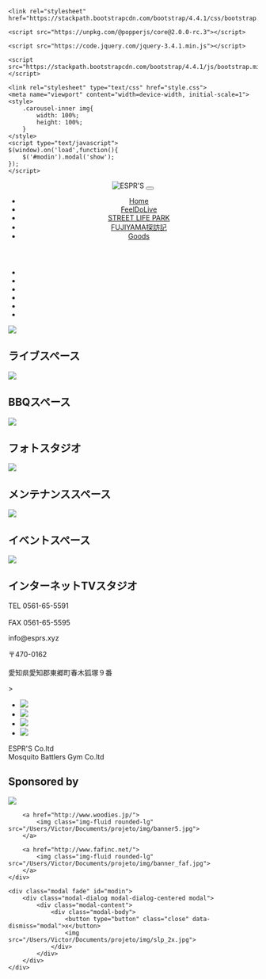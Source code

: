 <!DOCTYPE html>
<html>
<head>
	<title>ESPR'S</title>
	<meta charset="utf-8">
	
<!-- BootStrap -->
	<link rel="stylesheet" href="https://stackpath.bootstrapcdn.com/bootstrap/4.4.1/css/bootstrap.min.css">
<!-- popperjs -->
	<script src="https://unpkg.com/@popperjs/core@2.0.0-rc.3"></script>
<!-- jquery -->
	<script src="https://code.jquery.com/jquery-3.4.1.min.js"></script>
<!-- Bootstrapjs -->
	<script src="https://stackpath.bootstrapcdn.com/bootstrap/4.4.1/js/bootstrap.min.js"></script>
<!-- Style -->
	<link rel="stylesheet" type="text/css" href="style.css">
	<meta name="viewport" content="width=device-width, initial-scale=1">
	<style>
		.carousel-inner img{
			width: 100%;
			height: 100%;
		}
	</style>
	<script type="text/javascript">
    $(window).on('load',function(){
        $('#modin').modal('show');
    });
	</script>
</head>
<body>
<header>
<!-- Navigation -->
	<nav id="nabi" class="navbar navbar-expand-sm navbar-dark sticky-top">
		<a class="navbar-brand">
			<img class="img-fluid" src="/Users/Victor/Documents/projeto/img/esprs3.png" alt="ESPR'S">
		</a>
		<button class="navbar-toggler" type="button" data-toggle="collapse" data-target="#naabiba">
			<span class="navbar-toggler-icon"></span>
		</button>
		<div class="collapse navbar-collapse justify-content-center" id="naabiba">
			<ul class="navbar-nav">
				<li class="nav-item">
					<a class="nav-link" href="#">Home</a>
				</li>
				<li class="nav-item">
					<a class="nav-link" href="#">FeelDoLive</a>					
				</li>
				<li class="nav-item">
					<a class="nav-link" href="#">STREET LIFE PARK</a>					
				</li>
				<li class="nav-item">
					<a class="nav-link" href="#">FUJIYAMA探訪記</a>					
				</li>
				<li class="nav-item">
					<a class="nav-link" href="#">Goods</a>					
				</li>
			</ul> 			
		</div>
	</nav>
</header>
<!-- Center -->
	<div class="container">
		<div id="cent" class="carousel slide" data-ride="carousel">
<!-- Indicators -->
			<ul class="carousel-indicators">
				<li data-target="#cent" data-slide-to="0" class="active"></li>			
				<li data-target="#cent" data-slide-to="1"></li>		
				<li data-target="#cent" data-slide-to="2"></li>
				<li data-target="#cent" data-slide-to="3"></li>
				<li data-target="#cent" data-slide-to="4"></li>
				<li data-target="#cent" data-slide-to="5"></li>
			</ul>
<!-- Slides -->
			<div id="caru" class="carousel-inner rounded-lg">
				<div class="carousel-item active">
					<img src="/Users/Victor/Documents/projeto/img/ousside.jpeg">
					<div class="carousel-caption LetCar">
						<h2>ライブスペース</h2>
					</div>
				</div>
				<div class="carousel-item">
					<img src="/Users/Victor/Documents/projeto/img/meat2.jpg">
					<div class="carousel-caption LetCar">
						<h2>BBQスペース</h2>
					</div>
				</div>
				<div class="carousel-item">
					<img src="/Users/Victor/Documents/projeto/img/event2.jpg">
					<div class="carousel-caption LetCar">
						<h2>フォトスタジオ</h2>
					</div>
				</div>
				<div class="carousel-item">
					<img src="/Users/Victor/Documents/projeto/img/spl22.jpg">
					<div class="carousel-caption LetCar">
						<h2>メンテナンススペース</h2>
					</div>
				</div>
				<div class="carousel-item">
					<img src="/Users/Victor/Documents/projeto/img/cent2.jpg">
					<div class="carousel-caption LetCar">
						<h2>イベントスペース</h2>
					</div>
				</div>
				<div class="carousel-item">
					<img src="/Users/Victor/Documents/projeto/img/tvstudio.jpg">
					<div class="carousel-caption LetCar">
					<h2>インターネットTVスタジオ</h2>
					</div>
				</div>
			</div>
<!-- C/Controls -->
			<a class="carousel-control-prev" href="#cent" data-slide="prev">
				<span class="carousel-control-prev-icon"></span>
			</a>
			<a class="carousel-control-next" href="#cent" data-slide="next">
				<span class="carousel-control-next-icon"></span>
			</a>
		</div>
	</div>
<!-- Contact -->
	<div class="contatainer">
		<div id=contactus class="card-deck text-center">
			<div class="card">
				<p class="card-text">TEL 0561-65-5591 <br><br> FAX 0561-65-5595</p>
			</div>
			<div class="card">
				<p class="card-text">info@esprs.xyz<br> </p>
			</div>
			<div class="card">
				<p class="card-text">〒470-0162 <br><br> 愛知県愛知郡東郷町春木狐塚９番</p>
			</div>
		</div>
	</div>
<!-- Footer-->>
	<div id="foot" class="container-fluid">
		<nav class="navbar navbar-expand-sm">
			<ul class="navbar-nav">
				<li class="nav-item">
					<a class="nav-link" href="https://www.facebook.com/ESPRSbroadcaster/">
						<img src="/Users/Victor/Documents/projeto/img/face.png">
					</a>
				</li>
				<li class="nav-item">
					<a class="nav-link" href="https://www.instagram.com/esprs.broadcaster/">
						<img src="/Users/Victor/Documents/projeto/img/insta.png">
					</a>
				</li>
				<li class="nav-item">
					<a class="nav-link" href="https://www.youtube.com/channel/UCGs8s8bwd2EqqcNRm4laufA">
						<img src="/Users/Victor/Documents/projeto/img/utub.png">
					</a>
				</li>
				<li class="nav-item">
					<a class="nav-link" href="https://freshlive.tv/esprs">
						<img src="/Users/Victor/Documents/projeto/img/abema.jpg">
					</a>
				</li>
			</ul>			
			<div class="ml-auto">									
				<span class="navbar-text ">
					ESPR'S Co.ltd <br>
				</span>
				<span class="navbar-text">
					Mosquito Battlers Gym Co.ltd
				</span>		
			</div>		
		</nav>
	</div>
<!-- SPONSORS -->
	<div id="sponsors" class="text-center">
		<h2>Sponsored by</h2>
		<a href="http://www.accel426.jp/">
			<img class="img-fluid rounded-lg" src="/Users/Victor/Documents/projeto/img/banner8.jpg">
		</a>

		<a href="http://www.woodies.jp/">
			<img class="img-fluid rounded-lg" src="/Users/Victor/Documents/projeto/img/banner5.jpg">
		</a>

		<a href="http://www.fafinc.net/">
			<img class="img-fluid rounded-lg" src="/Users/Victor/Documents/projeto/img/banner_faf.jpg">
		</a>
	</div>	
<!-- Modal -->
	<div class="modal fade" id="modin">
		<div class="modal-dialog modal-dialog-centered modal">
			<div class="modal-content">
				<div class="modal-body">
					<button type="button" class="close" data-dismiss="modal">x</button>
					<img src="/Users/Victor/Documents/projeto/img/slp_2x.jpg">
				</div>				
			</div>
		</div>		
	</div>
</body>
</html>
